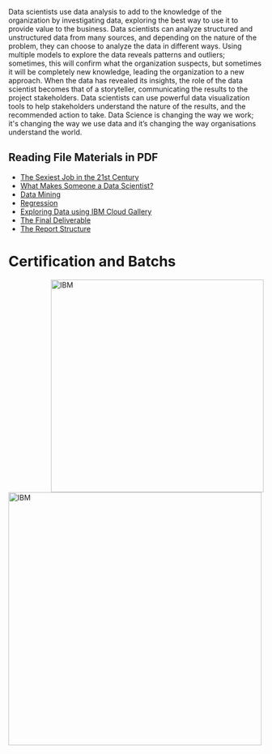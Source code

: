 Data scientists use data analysis to add to the knowledge of the organization by investigating data, exploring the best way to use it to provide value to the business. Data scientists can analyze structured and unstructured data from many sources, and depending on the nature of the problem, they can choose to analyze the data in different ways. Using multiple models to explore the data reveals patterns and outliers; sometimes, this will confirm what the organization suspects, but sometimes it will be completely new knowledge, leading the organization to a new approach. 
When the data has revealed its insights, the role of the data scientist becomes that of a storyteller, communicating the results to the project stakeholders. Data scientists can use powerful data visualization tools to help stakeholders understand the nature of the results, and the recommended action to take. Data Science is changing the way we work; it's changing the way we use data and it’s changing the way organisations understand the world.


## Reading File Materials in PDF
* [The Sexiest Job in the 21st Century](https://drive.google.com/file/d/1Ir5GnN5TQRzd2DUau12rn3NH3e8OL8Hr/view?usp=drivesdk)
* [What Makes Someone a Data Scientist?](https://drive.google.com/file/d/12ZjSzl2v0MepBnYNK2lQqX17h6tBC4xq/view?usp=drivesdk)
* [Data Mining](https://drive.google.com/file/d/1btp5mjqLa66lB-mFHrd6fsXynDWPbmAs/view?usp=drivesdk)
* [Regression](https://drive.google.com/file/d/1XE3_x7CxxpQKSdFEDwFSMF4QXTHEB3Ui/view?usp=drivesdk)
* [Exploring Data using IBM Cloud Gallery](https://drive.google.com/file/d/1gRx2XpPsnhobWQqvvKi-FawDbeLvjq8N/view?usp=drivesdk)
* [The Final Deliverable](https://drive.google.com/file/d/1e6mrbMnTLPYvO0FqGBVhlbI34sPmj9ib/view?usp=drivesdk)
* [The Report Structure](https://drive.google.com/file/d/1TRgX_v6ba1RSbsvA8p01Z-dsPzSmOdWP/view?usp=drivesdk)

# Certification and Batchs
<img  align="right"  alt="IBM" width="420" src="https://images.credly.com/size/680x680/images/5fc2d535-e716-46c4-881a-f4822b8da0e5/Cognitive_Class_-_What_is_Data_Science.png">
<img  align="left"  alt="IBM" width="500" src="https://coursera-certificate-images.s3.amazonaws.com/8L4ED544WZG9">
